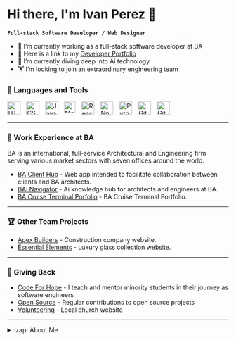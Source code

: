 # Hi there, I'm Ivan Perez 👋 

**`Full-stack Software Developer / Web Designer`**

- 🚢 I’m currently working as a full-stack software developer at BA
- 🏅 Here is a link to my [Developer Portfolio](https://iperez-dev.netlify.app/)
- 🌱 I’m currently diving deep into Ai technology
- 🏋 I’m looking to join an extraordinary engineering team

### 🧰 Languages and Tools

<img align="left" alt="HTML" width="30px" style="padding-right:10px;" src="https://cdn.jsdelivr.net/gh/devicons/devicon/icons/html5/html5-plain.svg" />
<img align="left" alt="CSS" width="30px" style="padding-right:10px;" src="https://cdn.jsdelivr.net/gh/devicons/devicon/icons/css3/css3-plain.svg" />
<img align="left" alt="JavaScript" width="30px" style="padding-right:10px;" src="https://cdn.jsdelivr.net/gh/devicons/devicon/icons/javascript/javascript-plain.svg" />
<img align="left" alt="MongoDB" width="26px" src="https://cdn.jsdelivr.net/gh/devicons/devicon/icons/mongodb/mongodb-original.svg" style="padding-right:10px;" />
<img align="left" alt="React" width="30px" style="padding-right:10px;" src="https://cdn.jsdelivr.net/gh/devicons/devicon/icons/react/react-original.svg" />
<img align="left" alt="NodeJS" width="30px" style="padding-right:10px;" src="https://cdn.jsdelivr.net/gh/devicons/devicon/icons/nodejs/nodejs-original.svg" />
<img align="left" alt="Python" width="30px" style="padding-right:10px;" src="https://cdn.jsdelivr.net/gh/devicons/devicon/icons/python/python-plain.svg" />
<img align="left" alt="Git" width="30px" style="padding-right:10px;" src="https://cdn.jsdelivr.net/gh/devicons/devicon/icons/git/git-original.svg" />
<img align="left" alt="GitHub" width="30px" style="padding-right:10px;" src="https://user-images.githubusercontent.com/3369400/139447912-e0f43f33-6d9f-45f8-be46-2df5bbc91289.png"  />
<br />
<br />

---
### 🏅 Work Experience at BA

BA is an international, full-service Architectural and Engineering firm serving various
market sectors with seven offices around the world.

<!-- LATEST-PROJECT-LIST:START -->
- [BA Client Hub](https://ba-ai.netlify.app/) - Web app intended to facilitate collaboration between clients and BA architects.
- [BAi Navigator](https://ba-ai.netlify.app/) - Ai knowledge hub for architects and engineers at BA.
- [BA Cruise Terminal Porfolio](https://ba-cruise-facilities.netlify.app/) - BA Cruise Terminal Portfolio. 
<!-- LATEST-PROJECT-LIST:END -->

---

### 🏆 Other Team Projects

<!-- LATEST-PROJECT-LIST:START -->
- [Apex Builders](https://apex-builders.netlify.app/) - Construction company website. 
- [Essential Elements](https://essentialelements.netlify.app/) - Luxury glass collection website. 
<!-- LATEST-PROJECT-LIST:END -->

---

### 🌱 Giving Back

<!-- LATEST-PROJECT-LIST:START -->
- [Code For Hope](#) - I teach and mentor minority students in their journey as software engineers
- [Open Source](#) - Regular contributions to open source projects 
- [Volunteering](#) - Local church website
<!-- LATEST-PROJECT-LIST:END -->
---

<details>
  <summary>:zap: About Me</summary>
  
<!--START_SECTION:activity-->
<br />
I am a creative, detail-oriented, software developer with a proven track record of creating full-stack web applications using the MERN stack. I am looking to bring my skills and experience to a tech company with global reach.

1. 💻 Experienced software developer with a focus on:
   - MongoDB
   - Express
   - React
   - NodeJS
   - JavaScript
   - Tailwind
   - CSS
   - HTML

2. 🛸 Ai experience at BA & Partners:
   - Develop AI software to automate internal company processes using Langchain, Python, and web APIs. 
   - Assist architects and engineers with the integration of AI software into their practices.

3. 🚀 Ten years of web design experience:
   - SEO
   - WordPress
   - Figma
   - Photoshop
   - and others

4. 🌱 Founder of Code for Hope:
   - I teach and mentor minority students in their journey as software engineers. We learn in-demand tech skills such as HTML, CSS, JavaScript, MongoDB, Express, React, NodeJS, GitHub, and others.
   - Organize our weekly meetup group where we discuss relevant tech topics and current projects.
<!--END_SECTION:activity-->

</details>
